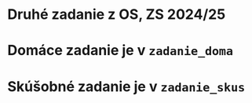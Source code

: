 # Druhé zadanie z OS, ZS 2024/25
# Domáce zadanie je v `zadanie_doma`
# Skúšobné zadanie je v `zadanie_skus`
